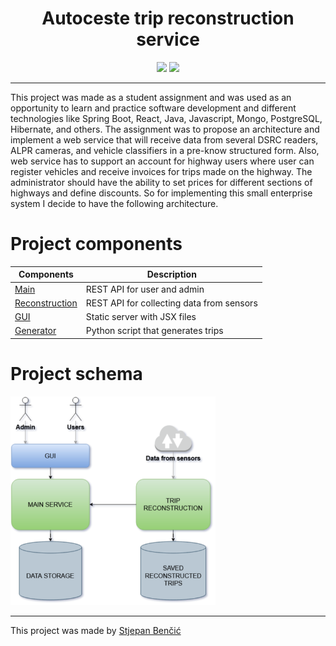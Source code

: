 <h1 align="center">Autoceste trip reconstruction service</h1>

<p align="center">
    <img src="https://img.shields.io/badge/Spring%20Boot-2.4-brightgreen"> 
    <img src="https://img.shields.io/badge/mongo-4.2-green">
</p>

---

This project was made as a student assignment and was used as an opportunity to learn and practice software development and different technologies like Spring Boot, React, Java, Javascript, Mongo, PostgreSQL, Hibernate, and others. The assignment was to propose an architecture and implement a web service that will receive data from several DSRC readers, ALPR cameras, and vehicle classifiers in a pre-know structured form. Also, web service has to support an account for highway users where user can register vehicles and receive invoices for trips made on the highway. The administrator should have the ability to set prices for different sections of highways and define discounts. So for implementing this small enterprise system I decide to have the following architecture.



# Project components

| Components                                                                      | Description
| ------------------------------------------------------------------------------  | -------------
| [Main](https://github.com/stjepanB/autocesteBackend)                            | REST API for user and admin        |
| [Reconstruction](https://github.com/stjepanB/autocesteTripReconstructionService)| REST API for collecting data from sensors|
| [GUI ](https://github.com/stjepanB/autocesteFrontend)                           | Static server with JSX files       |
| [Generator](https://github.com/stjepanB/tripGenerator)                          | Python script that generates trips |

# Project schema

<img src="./img/architecture2.png" alt="architecture" width="328">

--- 

This project was made by [Stjepan Benčić](https://www.linkedin.com/in/stjepan-bencic/)
